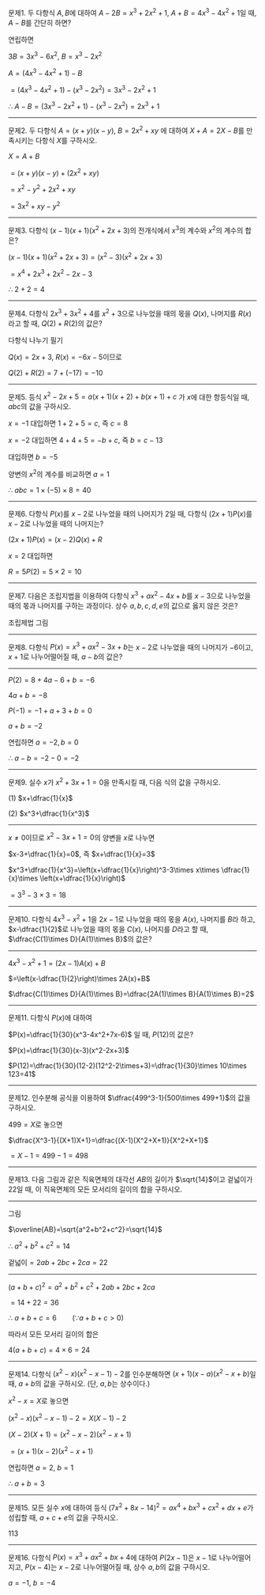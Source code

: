 
문제1. 두 다항식 $A, B$에 대하여 $A-2B=x^3+2x^2+1$, $A+B=4x^3-4x^2+1$일 때,  $A-B$를 간단히 하면?

연립하면

$3B=3x^3-6x^2,\ B=x^3-2x^2$

$A=(4x^3-4x^2+1)-B$

$=(4x^3-4x^2+1)-(x^3-2x^2)=3x^3-2x^2+1$

$\therefore\ A-B=(3x^3-2x^2+1)-(x^3-2x^2)=2x^3+1$

---

문제2. 두 다항식 $A=(x+y)(x-y)$, $B=2x^2+xy$ 에 대하여 $X+A=2X-B$를 만족시키는 다항식 
$X$를 구하시오. 

$X=A+B$

$=(x+y)(x-y)+(2x^2+xy)$

$=x^2-y^2+2x^2+xy$

$=3x^2+xy-y^2$

---

문제3. 다항식 $(x-1)(x+1)(x^2+2x+3)$의 전개식에서 $x^3$의 계수와 $x^2$의 계수의 합은?

$(x-1)(x+1)(x^2+2x+3)=(x^2-3)(x^2+2x+3)$

$=x^4+2x^3+2x^2-2x-3$

$\therefore\ 2+2=4$

---

문제4. 다항식 $2x^3+3x^2+4$를 $x^2+3$으로 나누었을 때의 몫을 $Q(x)$, 나머지를 $R(x)$라고 할 때,  $Q(2)+R(2)$의 값은?

다항식 나누기 필기

$Q(x)=2x+3$, $R(x)=-6x-5$이므로

$Q(2)+R(2)=7+(-17)=-10$

---

문제5. 등식 $x^2-2 x+5=a(x+1)(x+2)+b(x+1)+c$ 가 $x$에 대한 항등식일 때, $abc$의 값을 구하시오. 

$x=-1$ 대입하면 $1+2+5=c$, 즉 $c=8$

$x=-2$ 대입하면 $4+4+5=-b+c$, 즉 $b=c-13$

대입하면 $b=-5$

양변의 $x^2$의 계수를 비교하면 $a=1$

$\therefore\ abc=1\times(-5)\times 8=40$

---

문제6. 다항식 $P(x)$를 $x-2$로 나누었을 때의 나머지가 $2$일 때, 다항식 $(2x+1)P(x)$를 $x-2$로 나누었을 때의 나머지는?

$(2x+1)P(x)=(x-2)Q(x)+R$

$x=2$ 대입하면

$R=5P(2)=5\times 2=10$

---

문제7. 다음은 조립지법을 이용하여 다항식 $x^3+ax^2-4x+b$를 $x-3$으로 나누었을 때의 몫과 나머지를 구하는 과정이다. 상수 $a, b, c, d, e$의 값으로 옳지 않은 것은?

조립제법 그림

---

문제8. 다항식 $P(x)=x^3+ax^2-3x+b$는 $x-2$로 나누었을 때의 나머지가 $-6$이고, $x+1$로 나누어떨어질 때, $a-b$의 값은?


---

$P(2)=8+4a-6+b=-6$

$4a+b=-8$

$P(-1)=-1+a+3+b=0$

$a+b=-2$

연립하면 $a=-2, b=0$

$\therefore\ a-b=-2-0=-2$

---

문제9. 실수 $x$가 $x^2+3x+1=0$을 만족시킬 때, 다음 식의 값을 구하시오. 

(1) $x+\dfrac{1}{x}$

(2) $x^3+\dfrac{1}{x^3}$

---

$x\ne 0$이므로 $x^2-3x+1=0$의 양변을 $x$로 나누면

$x-3+\dfrac{1}{x}=0$, 즉 $x+\dfrac{1}{x}=3$

$x^3+\dfrac{1}{x^3}=\left(x+\dfrac{1}{x}\right)^3-3\times x\times \dfrac{1}{x}\times \left(x+\dfrac{1}{x}\right)$

$=3^3-3\times 3=18$

---

문제10. 다항식 $4x^3-x^2+1$을 $2x-1$로 나누었을 때의 몫을 $A(x)$, 나머지를 $B$라 하고, $x-\dfrac{1}{2}$로 나누었을 때의 몫을 $C(x)$, 나머지를 $D$라고 할 때, $\dfrac{C(1)\times D}{A(1)\times B}$의 값은?

---

$4x^3-x^2+1=(2x-1)A(x)+B$

$=\left(x-\dfrac{1}{2}\right)\times 2A(x)+B$

$\dfrac{C(1)\times D}{A(1)\times B}=\dfrac{2A(1)\times B}{A(1)\times B}=2$

---

문제11. 다항식 $P(x)$에 대하여

$P(x)=\dfrac{1}{30}(x^3-4x^2+7x-6)$ 일 때, $P(12)$의 값은?

$P(x)=\dfrac{1}{30}(x-3)(x^2-2x+3)$

$P(12)=\dfrac{1}{30}(12-2)(12^2-2\times+3)=\dfrac{1}{30}\times 10\times 123=41$


---

문제12. 인수분해 공식을 이용하여 $\dfrac{499^3-1}{500\times 499+1}$의 값을 구하시오. 

$499=X$로 놓으면

$\dfrac{X^3-1}{(X+1)X+1}=\dfrac{(X-1)(X^2+X+1)}{X^2+X+1}$

$=X-1=499-1=498$

---

문제13. 다음 그림과 같은 직육면체의 대각선 $AB$의 길이가 $\sqrt{14}$이고 겉넓이가 $22$일 때, 이 직육면체의 모든 모서리의 길이의 합을 구하시오. 

---

그림

$\overline{AB}=\sqrt{a^2+b^2+c^2}=\sqrt{14}$

$\therefore\ a^2+b^2+c^2=14$

겉넓이$=2ab+2bc+2ca=22$

---

$(a+b+c)^2=a^2+b^2+c^2+2ab+2bc+2ca$

$=14+22=36$

$\therefore\ a+b+c=6\qquad (\because a+b+c>0)$

따라서 모든 모서리 길이의 합은

$4(a+b+c)=4 \times 6=24$

---

문제14. 다항식 $(x^2-x)(x^2-x-1)-2$를 인수분해하면 $(x+1)(x-a)(x^2-x+b)$일 때, $a+b$의 값을 구하시오. (단, $a, b$는 상수이다.)

$x^2-x=X$로 놓으면

$(x^2-x)(x^2-x-1)-2=X(X-1)-2$

$(X-2)(X+1)=(x^2-x-2)(x^2-x+1)$

$=(x+1)(x-2)(x^2-x+1)$

연립하면 $a=2$, $b=1$

$\therefore\ a+b=3$

---

문제15. 모든 실수 $x$에 대하여 등식 $(7x^2+8x-14)^2=ax^4+bx^3+cx^2+dx+e$가 성립할 때, $a+c+e$의 값을 구하시오. 

$113$

---

문제16. 다항식 $P(x)=x^3+ax^2+bx+4$에 대하여 $P(2x-1)$은 $x-1$로 나누어떨어지고, $P(x-4)$는 $x-2$로 나누어떨어질 때, 상수 $a, b$의 값을 구하시오. 

$a=-1$, $b=-4$
